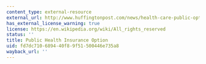 ```yaml
---
content_type: external-resource
external_url: http://www.huffingtonpost.com/news/health-care-public-option/
has_external_license_warning: true
license: https://en.wikipedia.org/wiki/All_rights_reserved
status: ''
title: Public Health Insurance Option
uid: fd7dc710-6894-40f8-9f51-500446e735a8
wayback_url: ''
---
```

